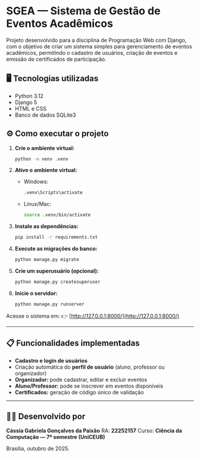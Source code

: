 # SGEA — Sistema de Gestão de Eventos Acadêmicos

Projeto desenvolvido para a disciplina de Programação Web com Django, com o objetivo de criar um sistema simples para gerenciamento de eventos acadêmicos, permitindo o cadastro de usuários, criação de eventos e emissão de certificados de participação.

## 🖥️ Tecnologias utilizadas
- Python 3.12
- Django 5
- HTML e CSS
- Banco de dados SQLite3

## ⚙️ Como executar o projeto

1. **Crie o ambiente virtual:**
   ```bash
   python -m venv .venv
   
2. **Ative o ambiente virtual:**

   * Windows:

     ```bash
     .venv\Scripts\activate
     ```
   * Linux/Mac:

     ```bash
     source .venv/bin/activate
     ```
3. **Instale as dependências:**

   ```bash
   pip install -r requirements.txt
   ```
4. **Execute as migrações do banco:**

   ```bash
   python manage.py migrate
   ```
5. **Crie um superusuário (opcional):**

   ```bash
   python manage.py createsuperuser
   ```
6. **Inicie o servidor:**

   ```bash
   python manage.py runserver
   ```

Acesse o sistema em:
👉 [http://127.0.0.1:8000/](http://127.0.0.1:8000/)

---

## 📋 Funcionalidades implementadas

* **Cadastro e login de usuários**
* Criação automática do **perfil de usuário** (aluno, professor ou organizador)
* **Organizador:** pode cadastrar, editar e excluir eventos
* **Aluno/Professor:** pode se inscrever em eventos disponíveis
* **Certificados:** geração de código único de validação

---

## 👩‍💻 Desenvolvido por

**Cássia Gabriela Gonçalves da Paixão**
RA: **22252157**
Curso: **Ciência da Computação — 7º semestre (UniCEUB)**

Brasília, outubro de 2025.
